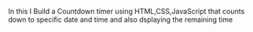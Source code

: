 In this I Build a Countdown timer using HTML,CSS,JavaScript that counts down to specific date and time and also dsplaying the remaining time